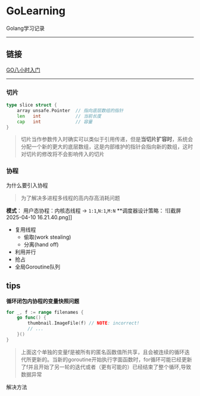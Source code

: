 # GoLearning
Golang学习记录

---

## 链接
[GO八小时入门](https://www.bilibili.com/video/BV1gf4y1r79E?spm_id_from=333.788.player.switch&vd_source=452811d53d64d58829c7c9b100c1115c&p=51)



---

### 切片
```go
type slice struct {
    array unsafe.Pointer  // 指向底层数组的指针
    len   int             // 当前长度
    cap   int             // 容量
}
```
>切片当作参数传入时确实可以类似于引用传递，但是**当切片扩容时**，系统会分配一个新的更大的底层数组，这是内部维护的指针会指向新的数组，这时对切片的修改将不会影响传入的切片


### 协程
为什么要引入协程
> 为了解决多进程多线程的高内存高消耗问题

**模式**： 用户态协程：内核态线程 -> `1:1`,`N:1`,`M:N`
**调度器设计策略： ![[截屏2025-04-10 16.21.40.png]]
- 复用线程
	- 偷取(work stealing)
	- 分离(hand off)
- 利用并行
- 抢占
- 全局Goroutine队列

## tips
**循环闭包内协程的变量快照问题**
```go
for _, f := range filenames {
    go func() {
        thumbnail.ImageFile(f) // NOTE: incorrect!
        // ...
    }()
}
```
> 上面这个单独的变量f是被所有的匿名函数值所共享，且会被连续的循环迭代所更新的。当新的goroutine开始执行字面函数时，for循环可能已经更新了f并且开始了另一轮的迭代或者（更有可能的）已经结束了整个循环,导致数据异常

解决方法
